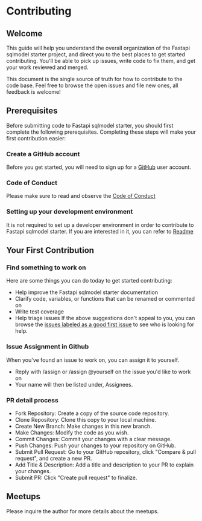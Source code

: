 # Contributing

## Welcome

This guide will help you understand the overall organization of the Fastapi sqlmodel starter project, and direct you to the best places to get started contributing. You'll be able to pick up issues, write code to fix them, and get your work reviewed and merged.

This document is the single source of truth for how to contribute to the code base. Feel free to browse the open issues and file new ones, all feedback is welcome!

## Prerequisites
Before submitting code to Fastapi sqlmodel starter, you should first complete the following prerequisites. Completing these steps will make your first contribution easier:

### Create a GitHub account
Before you get started, you will need to sign up for a [GitHub](http://github.com/signup) user account.

### Code of Conduct
Please make sure to read and observe the [Code of Conduct](https://github.com/tyvekzhang/fast-web?tab=coc-ov-file)

### Setting up your development environment
It is not required to set up a developer environment in order to contribute to Fastapi sqlmodel starter.
If you are interested in it, you can refer to [Readme](https://github.com/tyvekzhang/fast-web/blob/main/README.md)

## Your First Contribution

### Find something to work on
Here are some things you can do today to get started contributing:
- Help improve the Fastapi sqlmodel starter documentation
- Clarify code, variables, or functions that can be renamed or commented on
- Write test coverage
- Help triage issues
If the above suggestions don't appeal to you, you can browse the [issues labeled as a good first issue](https://github.com/tyvekzhang/fast-web/issues) to see who is looking for help.

### Issue Assignment in Github
When you've found an issue to work on, you can assign it to yourself.
- Reply with /assign or /assign @yourself on the issue you'd like to work on
- Your name will then be listed under, Assignees.

### PR detail process
- Fork Repository: Create a copy of the source code repository.
- Clone Repository: Clone this copy to your local machine.
- Create New Branch: Make changes in this new branch.
- Make Changes: Modify the code as you wish.
- Commit Changes: Commit your changes with a clear message.
- Push Changes: Push your changes to your repository on GitHub.
- Submit Pull Request: Go to your GitHub repository, click "Compare & pull request", and create a new PR.
- Add Title & Description: Add a title and description to your PR to explain your changes.
- Submit PR: Click "Create pull request" to finalize.

## Meetups
Please inquire the author for more details about the meetups.
